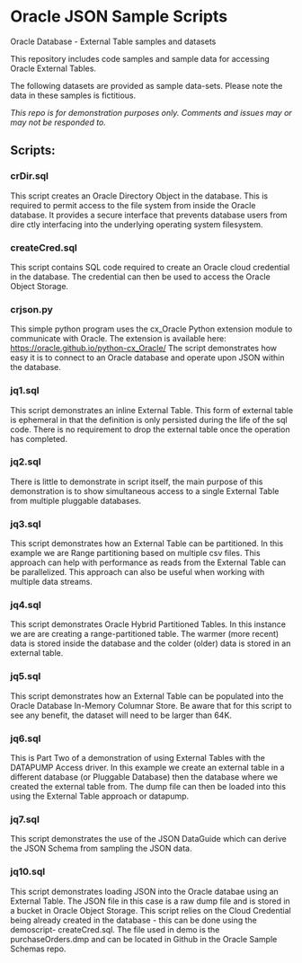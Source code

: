 # Oracle JSON Sample Scripts
Oracle Database - External Table samples and datasets

This repository includes code samples and sample data for accessing Oracle External Tables.

The following datasets are provided as sample data-sets.  Please note the data in these samples is fictitious.

*This repo is for demonstration purposes only. Comments and issues may or may not be responded to.*

## Scripts:

### crDir.sql
This script creates an Oracle Directory Object in the database.  This is required to permit access to the file system from inside the Oracle database.  It provides a secure interface that prevents database users from dire ctly interfacing into the underlying operating system filesystem.

### createCred.sql
This script contains SQL code required to create an Oracle cloud credential in the database.  The credential can then be used to access the Oracle Object Storage.

### crjson.py
This simple python program uses the cx_Oracle Python extension module to communicate with Oracle.  The extension is available here:  https://oracle.github.io/python-cx_Oracle/
The script demonstrates how easy it is to connect to an Oracle database and operate upon JSON within the database.

### jq1.sql
This script demonstrates an inline External Table. This form of external table is ephemeral in that the definition is only persisted during the life of the sql code. There is no requirement to drop the external table once the operation has completed.

### jq2.sql
There is little to demonstrate in script itself,  the main purpose of this demonstration is to show simultaneous access to a single External Table from multiple pluggable databases.

### jq3.sql
This script demonstrates how an External Table can be partitioned.  In this example we are Range partitioning based on multiple csv files.  This approach can help with performance as reads from the External Table can be parallelized.  This approach can also be useful when working with multiple data streams. 

### jq4.sql
This script demonstrates Oracle Hybrid Partitioned Tables.  In this instance we are are creating a range-partitioned table.  The warmer (more recent) data is stored inside the database and the colder (older) data is stored in an external table.
  
### jq5.sql
This script demonstrates how an External Table can be populated into the Oracle Database In-Memory Columnar Store. Be aware that for this script to see any benefit, the dataset  will need to be larger than 64K.

### jq6.sql
This is Part Two of a demonstration of using External Tables with the DATAPUMP Access driver. In this example we create an external table in a different database (or Pluggable Database) then the database where we created the external table from.  The dump file can then be loaded into this using the External Table approach or datapump.   

### jq7.sql
This script demonstrates the use of the JSON DataGuide which can derive the JSON Schema from sampling the JSON data. 
 

### jq10.sql
This script demonstrates loading JSON into the Oracle databae using an External Table.  The JSON file in this case is a raw dump file and is stored in a bucket in Oracle Object Storage.  This script relies on the Cloud Credential being already created in the database - this can be done using the demoscript- createCred.sql.  The file used in demo is the purchaseOrders.dmp and can be located in Github in the Oracle Sample Schemas repo. 

